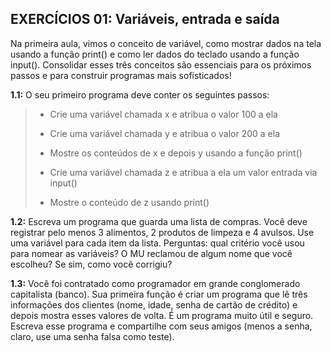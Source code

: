 ## EXERCÍCIOS 01: Variáveis, entrada e saída

Na primeira aula, vimos o conceito de variável, como mostrar dados na tela usando a função print() e como ler dados do teclado usando a função input(). Consolidar esses três conceitos são essenciais para os próximos passos e para construir programas mais sofisticados!

**1.1:** O seu primeiro programa deve conter os seguintes passos:

> - Crie uma variável chamada x e atribua o valor 100 a ela
>
> - Crie uma variável chamada y e atribua o valor 200 a ela
>
> - Mostre os conteúdos de x e depois y usando a função print()
>
> - Crie uma variável chamada z e atribua a ela um valor entrada via input()
>
> - Mostre o conteúdo de z usando print()

**1.2:** Escreva um programa que guarda uma lista de compras. Você deve registrar pelo menos 3 alimentos, 2 produtos de limpeza e 4 avulsos. Use uma variável para cada item da lista. Perguntas: qual critério você usou para nomear as variáveis? O MU reclamou de algum nome que você escolheu? Se sim, como você corrigiu?

**1.3:** Você foi contratado como programador em grande conglomerado capitalista (banco). Sua primeira função é criar um programa que lê três informações dos clientes (nome, idade, senha de cartão de crédito) e depois mostra esses valores de volta. É um programa muito útil e seguro. Escreva esse programa e compartilhe com seus amigos (menos a senha, claro, use uma senha falsa como teste).
